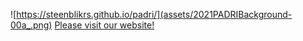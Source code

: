 ![https://steenblikrs.github.io/padri/](assets/2021PADRIBackground-00a_.png)
[Please visit our website!](https://steenblikrs.github.io/padri/)
